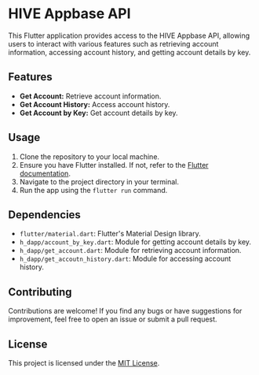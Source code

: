 # HIVE Appbase API

This Flutter application provides access to the HIVE Appbase API, allowing users to interact with various features such as retrieving account information, accessing account history, and getting account details by key.

## Features

- **Get Account:** Retrieve account information.
- **Get Account History:** Access account history.
- **Get Account by Key:** Get account details by key.

## Usage

1. Clone the repository to your local machine.
2. Ensure you have Flutter installed. If not, refer to the [Flutter documentation](https://flutter.dev/docs/get-started/install).
3. Navigate to the project directory in your terminal.
4. Run the app using the `flutter run` command.

## Dependencies

- `flutter/material.dart`: Flutter's Material Design library.
- `h_dapp/account_by_key.dart`: Module for getting account details by key.
- `h_dapp/get_account.dart`: Module for retrieving account information.
- `h_dapp/get_accoutn_history.dart`: Module for accessing account history.

## Contributing

Contributions are welcome! If you find any bugs or have suggestions for improvement, feel free to open an issue or submit a pull request.

## License

This project is licensed under the [MIT License](LICENSE).


